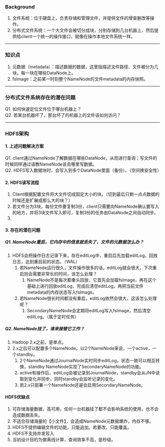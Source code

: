 ### Background
1. 文件系统：位于硬盘上，负责存储和管理文件，并提供文件的增查删改等操作。
2. 分布式文件系统：一个大文件会被切分成块，分别存储到几台机器上，然后提供给client一个统一的操作接口，就像在操作本地文件系统一样。
- - -
### 知识点
1. 元数据（metadata）：描述数据的数据，这里指描述文件路径、文件被分为几块，每一块在哪些DataNode上。
2. fsImage：之前某一时刻整个NameNode的文件metadata的内存快照。
- - -
### 分布式文件系统存在的潜在问题
Q1. 如何快速定位文件位于哪台机器上？  
Q2. 若某台机器坏了，那台坏了的机器上的文件该如何访问？
- - - 
### HDFS架构
#### 1. 上述问题解决方案
Q1. client通过NameNode了解数据在哪些DataNode，从而进行查询；写文件的时候同样通过请教NameNode该去哪里写数据。  
Q2. HDFS写入数据块时，会写入到多个DataNode里面（备份）。（空间换安全性） 

#### 2. HDFS读写流程
1. Client根据配置文件将大文件切成固定大小的块。（切到最后只剩一点点数据的时候还是扩展成那么大的块？）
2. 若文件分为3块，每份文件要复制3份，client只需要向NameNode确认要写入的地方，并将3块文件写入即可，复制3份的任务由DataNode之间自动同步。
3. 

#### 3. 存在的潜在问题
##### Q1. NameNode重启，它内存中的信息就丢失了，文件的元数据怎么办？  
1. HDFS会把操作日志记录下来，存在editLog中，重启后先加载editLog，回放日志，达到重启前的状态。（WAL）
    1. 若NameNode运行很久，文件操作很多的话，editLog就会很大，下次重启则会需要非常长的时间，该怎么处理？
        1. NameNode不是每次都重头回放，它首先会加载fsImage，再在这个基础上进行回放editLog，完成后清空editLog，再把当前文件metadata的内存状态写入fsImage。
    2. 若NameNode很长时间都没有重启，editLog依然会很大，这该怎么处理呢？
        1. SecondaryNameNode会定期将editLog写入fsImage，然后清空editLog。（属于定时任务）
##### Q2. NameNode挂了，谁来接替它工作？  
1. Hadoop 2.x之前，是单点。
2. 2.x之后可以配置多个NameNode。以2个NameNode来说，一个active，一个standby。
    1. 2个NameNode通过JournalNode实时同步editLog，状态一致可以相互转换，standby NameNode实现了SecondaryNameNode的功能。
    2. active有操作后，editLog会被记录到JournalNode，standby会从JN中读取到变化并同步，同时standby会监听记录的变化。
    3. 若2.x只部署一个NameNode还是会启用SecondaryNameNode。

#### HDFS优缺点
1. 可存储海量数据，高可用，任何一台机器挂了都不会影响系统的使用，也不会造成数据丢失。
2. 不适合存储海量的【小文件】，会造成NameNode元数据爆炸，内存不够。
3. HDFS不提供编辑文件的功能，只能追加。若要改，只能覆盖。
4. HDFS不支持并发写入
5. 当初设计目的为做离线计算，查询效率不高，是秒级。

